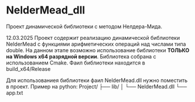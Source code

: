 # NelderMead_dll
Проект динамической библиотеки с методом Нелдера-Мида.

12.03.2025
Проект содержит реализацию динамической библиотеки NelderMead с функциями арифметических операций над числами типа double.
На данном этапе возможно использование библиотеки **ТОЛЬКО на Windows x64 разрядной версии**. Библиотека собрана с использованием Cmake.
Фаил библиотеки находится в build_x64/Release

Для использованиея библиотеки фаил NelderMead.dll нужно поместить в проект.
Пример на python: 
Project/
├── lib/
│   └── NelderMead.dll
└── app.txt


